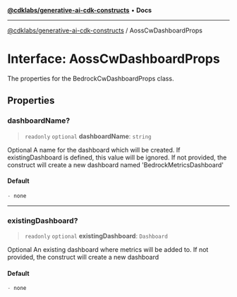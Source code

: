 [**@cdklabs/generative-ai-cdk-constructs**](../README.md) • **Docs**

***

[@cdklabs/generative-ai-cdk-constructs](../README.md) / AossCwDashboardProps

# Interface: AossCwDashboardProps

The properties for the BedrockCwDashboardProps class.

## Properties

### dashboardName?

> `readonly` `optional` **dashboardName**: `string`

Optional A name for the dashboard which will be created.
If existingDashboard is defined, this value will be ignored.
If not provided, the construct will create a new dashboard named 'BedrockMetricsDashboard'

#### Default

```ts
- none
```

***

### existingDashboard?

> `readonly` `optional` **existingDashboard**: `Dashboard`

Optional An existing dashboard where metrics will be added to.
If not provided, the construct will create a new dashboard

#### Default

```ts
- none
```
